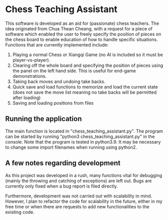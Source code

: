 # Chess Teaching Assistant
This software is developed as an aid for (passionate) chess teachers.
The idea originated from Chua Thean Cheang, with a request for a piece of software which enabled the user to freely specify the position of pieces on the chess board to enable education of how to handle specific situations.
Functions that are currently implemented include:
1. Playing a normal Chess or Xiangqi Game (no AI is included so it must be player-vs-player).
2. Clearing off the whole board and specifying the position of pieces using the panel on the left hand side. This is useful for end-game demonstrations.
3. Taking back moves and undoing take backs.
4. Quick save and load functions to memorize and load the current state (does not save the move list meaning no take backs will be permitted after loading)
5. Saving and loading positions from files



## Running the application
The main function is located in "chess_teaching_assistant.py".
The program can be started by running "python3 chess_teaching_assistant.py" in the console.
Note that the program is tested in python3.9. It may be necessary to change some import filenames when running using python2.



## A few notes regarding development
As this project was developed in a rush, many functions vital for debugging (mainly the throwing and catching of exceptions) are left out. Bugs are currently only fixed when a bug report is filed directly.

Furthermore, development was not carried out with scalability in mind. However, I plan to refactor the code for scalability in the future, either in my free time or when there are requests to add new functionalities to the existing code.
